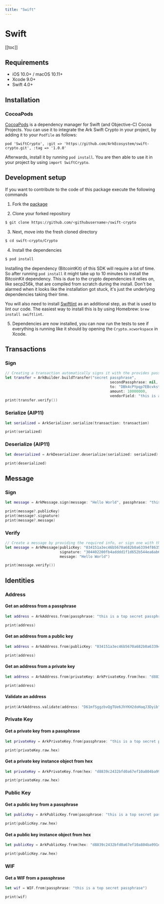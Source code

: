 ```yaml
---
title: "Swift"
---
```


# Swift

[[toc]]

## Requirements

* iOS 10.0+ / macOS 10.11+
* Xcode 9.0+
* Swift 4.0+

## Installation

### CocoaPods

[CocoaPods](https://cocoapods.org) is a dependency manager for Swift (and Objective-C) Cocoa Projects.
You can use it to integrate the Ark Swift Crypto in your project, by adding it to your `Podfile` as follows:

```
pod 'SwiftCrypto', :git => 'https://github.com/ArkEcosystem/swift-crypto.git', :tag => '1.0.0'
```

Afterwards, install it by running `pod install`.
You are then able to use it in your project by using `import SwiftCrypto`.

## Development setup

If you want to contribute to the code of this package execute the following commands

1) Fork the [package](https://github.com/ArkEcosystem/swift-crypto)

2) Clone your forked repository

```bash
$ git clone https://github.com/<githubusername>/swift-crypto
```

3) Next, move into the fresh cloned directory

```bash
$ cd swift-crypto/Crypto
```

4) Install the dependencies

```bash
$ pod install
```

Installing the dependency (BitcointKit) of this SDK will require a lot of time. So after running `pod install` it might take up to 10 minutes to install the BitcoinKit dependency.
This is due to the crypto dependencies it relies on, like secp256k, that are compiled from scratch during the install.
Don't be alarmed when it looks like the installation got stuck, it's just the underlying dependencies taking their time.

You will also need to install [Swiftlint](https://github.com/realm/SwiftLint) as an additional step, as that is used to lint our code.
The easiest way to install this is by using Homebrew: `brew install swiftlint`.

5) Dependencies are now installed, you can now run the tests to see if everything is running like it should by opening the `Crypto.xcworkspace` in Xcode.

## Transactions

### Sign

```swift
// Creating a transaction automatically signs it with the provides passphrase(s)
let transfer = ArkBuilder.buildTransfer("secret passphrase",
                                                secondPassphrase: nil,
                                                to: "DBk4cPYpqp7EBcvkstVDpyX7RQJNHxpMg8",
                                                amount: 10000000,
                                                vendorField: "this is a tx from Swift")
print(transfer.verify())
```

### Serialize (AIP11)

```swift
let serialized = ArkSerializer.serialize(transaction: transaction)

print(serialized)
```

### Deserialize (AIP11)

```swift
let deserialized = ArkDeserializer.deserialize(serialized: serialized)

print(deserialized)
```

## Message

### Sign

```swift
let message = ArkMessage.sign(message: "Hello World", passphrase: "this is a top secret passphrase")

print(message?.publicKey)
print(message?.signature)
print(message?.message)
```

### Verify

```swift
// Create a message by providing the required info, or sign one with the method shown above
let message = ArkMessage(publicKey: "034151a3ec46b5670a682b0a63394f863587d1bc97483b1b6c70eb58e7f0aed192",
                         signature: "304402200fb4adddd1f1d652b544ea6ab62828a0a65b712ed447e2538db0caebfa68929e02205ecb2e1c63b29879c2ecf1255db506d671c8b3fa6017f67cfd1bf07e6edd1cc8",
                         message: "Hello World")

print(message.verify())
```

## Identities

### Address

#### Get an address from a passphrase
```swift
let address = ArkAddress.from(passphrase: "this is a top secret passphrase")

print(address)
```

#### Get an address from a public key
```swift
let address = ArkAddress.from(publicKey: "034151a3ec46b5670a682b0a63394f863587d1bc97483b1b6c70eb58e7f0aed192")

print(address)
```

#### Get an address from a private key
```swift
let address = ArkAddress.from(privateKey: ArkPrivateKey.from(hex: "d8839c2432bfd0a67ef10a804ba991eabba19f154a3d707917681d45822a5712"))

print(address)
```

#### Validate an address
```swift
print(ArkAddress.validate(address: "D61mfSggzbvQgTUe6JhYKH2doHaqJ3Dyib"))
```

### Private Key

#### Get a private key from a passphrase
```swift
let privateKey = ArkPrivateKey.from(passphrase: "this is a top secret passphrase")

print(privateKey.raw.hex)
```

#### Get a private key instance object from hex
```swift
let privateKey = ArkPrivateKey.from(hex: "d8839c2432bfd0a67ef10a804ba991eabba19f154a3d707917681d45822a5712")

print(privateKey.raw.hex)
```

### Public Key

#### Get a public key from a passphrase
```swift
let publicKey = ArkPublicKey.from(passphrase: "this is a top secret passphrase")

print(publicKey.raw.hex)
```

#### Get a public key instance object from hex
```swift
let publicKey = ArkPublicKey.from(hex: "d8839c2432bfd0a67ef10a804ba991eabba19f154a3d707917681d45822a5712")

print(publicKey.raw.hex)
```

### WIF

#### Get a WIF from a passphrase
```swift
let wif = WIF.from(passphrase: "this is a top secret passphrase")

print(wif)
```
